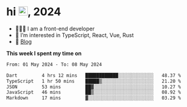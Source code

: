 <h1> hi <img src="https://raw.githubusercontent.com/blackcater/blackcater/main/images/Hi.gif" height="24" />, 2024 </h1>

- 🧑🏻‍💻 I am a front-end developer
- 👀 I’m interested in TypeScript, React, Vue, Rust
- 📝 [Blog](https://note.yixiaojiu.top)

**This week I spent my time on** 

<!--START_SECTION:waka-->

```txt
From: 01 May 2024 - To: 08 May 2024

Dart         4 hrs 12 mins   ████████████░░░░░░░░░░░░░   48.37 %
TypeScript   1 hr 50 mins    █████▒░░░░░░░░░░░░░░░░░░░   21.20 %
JSON         53 mins         ██▓░░░░░░░░░░░░░░░░░░░░░░   10.27 %
JavaScript   46 mins         ██▒░░░░░░░░░░░░░░░░░░░░░░   08.92 %
Markdown     17 mins         ▓░░░░░░░░░░░░░░░░░░░░░░░░   03.29 %
```

<!--END_SECTION:waka-->
